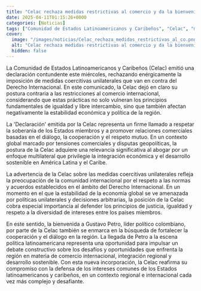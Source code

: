 ```yaml
---
title: "Celac rechaza medidas restrictivas al comercio y da la bienvenida a Gustavo Petro"
date: 2025-04-11T01:15:26+0000
categories: [Noticias]
tags: ["Comunidad de Estados Latinoamericanos y Caribeños", "Celac", "medidas coercitivas unilaterales", "comercio internacional", "estabilidad económica", "desarrollo sostenible", "integración económica."]
cover:
  image: "/images/noticias/Celac_rechaza_medidas_restrictivas_al_co.png"
  alt: "Celac rechaza medidas restrictivas al comercio y da la bienvenida a Gustavo Petro"
  hidden: false
---
```


La Comunidad de Estados Latinoamericanos y Caribeños (Celac) emitió una declaración contundente este miércoles, rechazando enérgicamente la imposición de medidas coercitivas unilaterales que van en contra del Derecho Internacional. En este comunicado, la Celac dejó en claro su postura contraria a las restricciones al comercio internacional, considerando que estas prácticas no solo vulneran los principios fundamentales de igualdad y libre intercambio, sino que también afectan negativamente la estabilidad económica y política de la región.

La 'Declaración' emitida por la Celac representa un firme llamado a respetar la soberanía de los Estados miembros y a promover relaciones comerciales basadas en el diálogo, la cooperación y el respeto mutuo. En un contexto global marcado por tensiones comerciales y disputas geopolíticas, la postura de la Celac adquiere una relevancia significativa al abogar por un enfoque multilateral que privilegie la integración económica y el desarrollo sostenible en América Latina y el Caribe.

La advertencia de la Celac sobre las medidas coercitivas unilaterales refleja la preocupación de la comunidad internacional por el respeto a las normas y acuerdos establecidos en el ámbito del Derecho Internacional. En un momento en el que la estabilidad de la economía global se ve amenazada por políticas unilaterales y decisiones arbitrarias, la posición de la Celac cobra especial importancia al defender los principios de justicia, igualdad y respeto a la diversidad de intereses entre los países miembros.

En este sentido, la bienvenida a Gustavo Petro, líder político colombiano, por parte de la Celac también se enmarca en la búsqueda de fortalecer la cooperación y el diálogo en la región. La llegada de Petro a la escena política latinoamericana representa una oportunidad para impulsar un debate constructivo sobre los desafíos y oportunidades que enfrenta la región en materia de comercio internacional, integración regional y desarrollo sostenible. Con esta nueva incorporación, la Celac reafirma su compromiso con la defensa de los intereses comunes de los Estados latinoamericanos y caribeños, en un contexto regional e internacional cada vez más complejo y desafiante.
